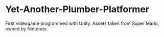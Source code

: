 # Yet-Another-Plumber-Platformer
 First videogame programmed with Unity. Assets taken from Super Mario, owned by Nintendo.
